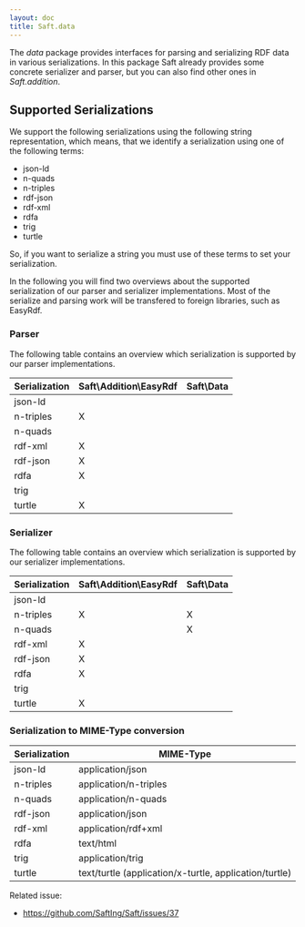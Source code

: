 ```yaml
---
layout: doc
title: Saft.data
---
```


The *data* package provides interfaces for parsing and serializing RDF data in various serializations. In this package Saft already provides some concrete serializer and parser, but you can also find other ones in *Saft.addition*.

## Supported Serializations

We support the following serializations using the following string representation, which means, that we identify a serialization using one of the following terms:

- json-ld
- n-quads
- n-triples
- rdf-json
- rdf-xml
- rdfa
- trig
- turtle

So, if you want to serialize a string you must use of these terms to set your serialization. 

In the following you will find two overviews about the supported serialization of our parser and serializer implementations. Most of the serialize and parsing work will be transfered to foreign libraries, such as EasyRdf.

### Parser

The following table contains an overview which serialization is supported by our parser implementations.

Serialization | Saft\Addition\EasyRdf | Saft\Data
------------- | --------------------- | ---------
json-ld       |                       |
n-triples     | X                     |
n-quads       |                       | 
rdf-xml       | X                     |
rdf-json      | X                     |
rdfa          | X                     |
trig          |                       |
turtle        | X                     |


### Serializer

The following table contains an overview which serialization is supported by our serializer implementations.

Serialization | Saft\Addition\EasyRdf | Saft\Data
------------- | --------------------- | ---------
json-ld       |                       |
n-triples     | X                     | X
n-quads       |                       | X
rdf-xml       | X                     |
rdf-json      | X                     |
rdfa          | X                     |
trig          |                       |
turtle        | X                     |


### Serialization to MIME-Type conversion

Serialization | MIME-Type
------------- | ---------
json-ld       | application/json
n-triples     | application/n-triples
n-quads       | application/n-quads
rdf-json      | application/json
rdf-xml       | application/rdf+xml
rdfa          | text/html
trig          | application/trig
turtle        | text/turtle (application/x-turtle, application/turtle)

Related issue:

- https://github.com/SaftIng/Saft/issues/37
